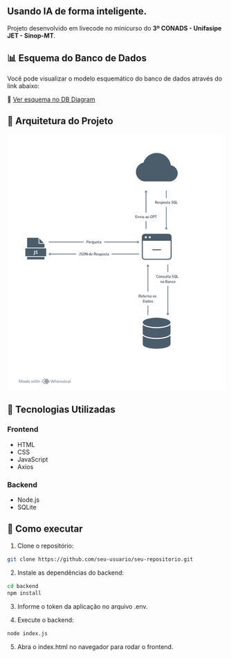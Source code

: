 ## Usando IA de forma inteligente.

Projeto desenvolvido em livecode no minicurso do **3º CONADS - Unifasipe JET - Sinop-MT**.

## 📊 Esquema do Banco de Dados

Você pode visualizar o modelo esquemático do banco de dados através do link abaixo:

🔗 [Ver esquema no DB Diagram](https://dbdiagram.io/d/CongressoADS-68473f7157d78cbaf6a57119)

## 🧱 Arquitetura do Projeto

![Arquitetura do Projeto](./docs/arquitetura.png)

## 🧰 Tecnologias Utilizadas

### Frontend
- HTML
- CSS
- JavaScript
- Axios

### Backend
- Node.js
- SQLite

## 🚀 Como executar

1. Clone o repositório:
```bash
git clone https://github.com/seu-usuario/seu-repositorio.git
```

2. Instale as dependências do backend:
```bash
cd backend
npm install
```

3. Informe o token da aplicação no arquivo .env.

4. Execute o backend:
```bash
node index.js
```

5. Abra o index.html no navegador para rodar o frontend.
